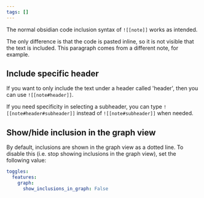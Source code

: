```yaml
---
tags: []
---
```

   
The normal obsidian code inclusion syntax of `![[note]]` works as intended.   
   

   
The only difference is that the code is pasted inline, so it is not visible that the text is included. This paragraph comes from a different note, for example.
   
   
## Include specific header   
If you want to only include the text under a header called 'header', then you can use `![[note#header]]`.   
   
If you need specificity in selecting a subheader, you can type `![[note#header#subheader]]` instead of `![[note#subheader]]` when needed.   
   
## Show/hide inclusion in the graph view   
By default, inclusions are shown in the graph view as a dotted line. To disable this (i.e. stop showing inclusions in the graph view), set the following value:   
   
``` yaml
toggles:
  features:
    graph:
      show_inclusions_in_graph: False
```
